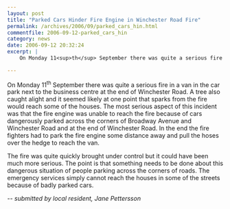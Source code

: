 ```yaml
---
layout: post
title: "Parked Cars Hinder Fire Engine in Winchester Road Fire"
permalink: /archives/2006/09/parked_cars_hin.html
commentfile: 2006-09-12-parked_cars_hin
category: news
date: 2006-09-12 20:32:24
excerpt: |
    On Monday 11<sup>th</sup> September there was quite a serious fire in a van in the car park next to the business centre at the end of Winchester Road. A tree also caught alight and it seemed likely at one point that sparks from the fire would reach some of the houses. The most serious aspect of this incident was that the fire engine was unable to reach the fire because of cars dangerously parked across the corners of Broadway Avenue and Winchester Road and at the end of Winchester Road. In the end the fire fighters had to park the fire engine some distance away and pull the hoses over the hedge to reach the van.

---
```


On Monday 11<sup>th</sup> September there was quite a serious fire in a van in the car park next to the business centre at the end of Winchester Road. A tree also caught alight and it seemed likely at one point that sparks from the fire would reach some of the houses. The most serious aspect of this incident was that the fire engine was unable to reach the fire because of cars dangerously parked across the corners of Broadway Avenue and Winchester Road and at the end of Winchester Road. In the end the fire fighters had to park the fire engine some distance away and pull the hoses over the hedge to reach the van.

The fire was quite quickly brought under control but it could have been much more serious. The point is that something needs to be done about this dangerous situation of people parking across the corners of roads. The emergency services simply cannot reach the houses in some of the streets because of badly parked cars.

*-- submitted by local resident, Jane Pettersson*
